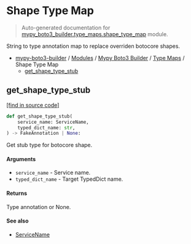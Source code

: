 # Shape Type Map

> Auto-generated documentation for [mypy_boto3_builder.type_maps.shape_type_map](https://github.com/vemel/mypy_boto3_builder/blob/main/mypy_boto3_builder/type_maps/shape_type_map.py) module.

String to type annotation map to replace overriden botocore shapes.

- [mypy-boto3-builder](../../README.md#mypy_boto3_builder) / [Modules](../../MODULES.md#mypy-boto3-builder-modules) / [Mypy Boto3 Builder](../index.md#mypy-boto3-builder) / [Type Maps](index.md#type-maps) / Shape Type Map
    - [get_shape_type_stub](#get_shape_type_stub)

## get_shape_type_stub

[[find in source code]](https://github.com/vemel/mypy_boto3_builder/blob/main/mypy_boto3_builder/type_maps/shape_type_map.py#L104)

```python
def get_shape_type_stub(
    service_name: ServiceName,
    typed_dict_name: str,
) -> FakeAnnotation | None:
```

Get stub type for botocore shape.

#### Arguments

- `service_name` - Service name.
- `typed_dict_name` - Target TypedDict name.

#### Returns

Type annotation or None.

#### See also

- [ServiceName](../service_name.md#servicename)
